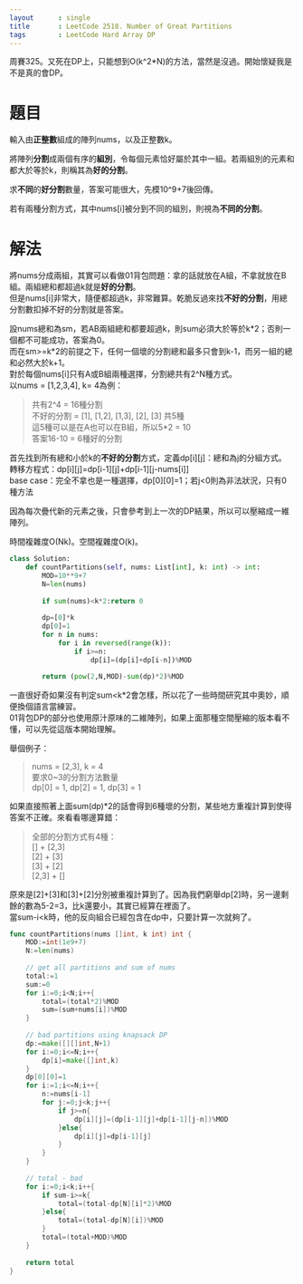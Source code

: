 ```yaml
--- 
layout      : single
title       : LeetCode 2518. Number of Great Partitions
tags        : LeetCode Hard Array DP
---
```

周賽325。又死在DP上，只能想到O(k^2\*N)的方法，當然是沒過。開始懷疑我是不是真的會DP。  

# 題目
輸入由**正整數**組成的陣列nums，以及正整數k。  

將陣列**分割**成兩個有序的**組別**，令每個元素恰好屬於其中一組。若兩組別的元素和都大於等於k，則稱其為**好的分割**。  

求**不同**的**好分割**數量，答案可能很大，先模10^9+7後回傳。  

若有兩種分割方式，其中nums[i]被分到不同的組別，則視為**不同的分割**。  

# 解法
將nums分成兩組，其實可以看做01背包問題：拿的話就放在A組，不拿就放在B組。兩組總和都超過k就是**好的分割**。  
但是nums[i]非常大，隨便都超過k，非常難算。乾脆反過來找**不好的分割**，用總分割數扣掉不好的分割就是答案。  

設nums總和為sm，若AB兩組總和都要超過k，則sum必須大於等於k\*2；否則一個都不可能成功，答案為0。  
而在sm>=k\*2的前提之下，任何一個壞的分割總和最多只會到k-1，而另一組的總和必然大於k+1。  
對於每個nums[i]只有A或B組兩種選擇，分割總共有2^N種方式。  
以nums = [1,2,3,4], k= 4為例：  
> 共有2^4 = 16種分割  
> 不好的分割 = [1], [1,2], [1,3], [2], [3] 共5種  
> 這5種可以是在A也可以在B組，所以5*2 = 10  
> 答案16-10 = 6種好的分割  

首先找到所有總和小於k的**不好的分割**方式，定義dp[i][j]：總和為j的分組方式。  
轉移方程式：dp[i][j]=dp[i-1][j]+dp[i-1][j-nums[i]]  
base case：完全不拿也是一種選擇，dp[0][0]=1；若j<0則為非法狀況，只有0種方法  

因為每次疊代新的元素之後，只會參考到上一次的DP結果，所以可以壓縮成一維陣列。  

時間複雜度O(Nk)。空間複雜度O(k)。  

```python
class Solution:
    def countPartitions(self, nums: List[int], k: int) -> int:
        MOD=10**9+7
        N=len(nums)
        
        if sum(nums)<k*2:return 0
        
        dp=[0]*k
        dp[0]=1
        for n in nums:
            for i in reversed(range(k)):
                if i>=n:
                    dp[i]=(dp[i]+dp[i-n])%MOD

        return (pow(2,N,MOD)-sum(dp)*2)%MOD
```

一直很好奇如果沒有判定sum<k\*2會怎樣，所以花了一些時間研究其中奧妙，順便換個語言當練習。  
01背包DP的部分也使用原汁原味的二維陣列，如果上面那種空間壓縮的版本看不懂，可以先從這版本開始理解。  

舉個例子：  
> nums = [2,3], k = 4  
> 要求0\~3的分割方法數量  
> dp[0] = 1, dp[2] = 1, dp[3] = 1  

如果直接照著上面sum(dp)\*2的話會得到6種壞的分割，某些地方重複計算到使得答案不正確。來看看哪邊算錯：  
> 全部的分割方式有4種：  
> [] + [2,3]  
> [2] + [3]  
> [3] + [2]  
> [2,3] + []  

原來是[2]+[3]和[3]+[2]分別被重複計算到了。因為我們窮舉dp[2]時，另一邊剩餘的數為5-2=3，比k還要小，其實已經算在裡面了。  
當sum-i\<k時，他的反向組合已經包含在dp中，只要計算一次就夠了。  

```go
func countPartitions(nums []int, k int) int {
    MOD:=int(1e9+7)
    N:=len(nums)
    
    // get all partitions and sum of nums
    total:=1
    sum:=0
    for i:=0;i<N;i++{
        total=(total*2)%MOD
        sum=(sum+nums[i])%MOD
    }
        
    // bad partitions using knapsack DP
    dp:=make([][]int,N+1)
    for i:=0;i<=N;i++{
        dp[i]=make([]int,k)   
    }
    dp[0][0]=1
    for i:=1;i<=N;i++{
        n:=nums[i-1]
        for j:=0;j<k;j++{
            if j>=n{
                dp[i][j]=(dp[i-1][j]+dp[i-1][j-n])%MOD
            }else{ 
                dp[i][j]=dp[i-1][j]
            }
        }
    }
    
    // total - bad
    for i:=0;i<k;i++{
        if sum-i>=k{
            total=(total-dp[N][i]*2)%MOD            
        }else{
            total=(total-dp[N][i])%MOD
        }
        total=(total+MOD)%MOD
    }
    
    return total
}
```